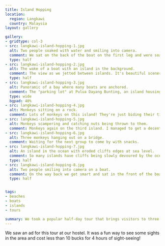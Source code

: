 ```yaml
---
title: Island Hopping
location:
  region: Langkawi
  country: Malaysia
layout: gallery

gallery:
- gridtype: col-3
- src: langkawi-island-hopping-1.jpg
  alt: Two people soaked with water and smiling into camera.
  comment: We sat on the back of the boat on the first leg and were soaked within 2 minutes. The background of the photo is not blown out... that's water spraying us.
  type: half
- src: langkawi-island-hopping-2.jpg
  alt: The wake of a boat with an island in the background.
  comment: The view as we jetted between islands. It's beautiful scenery very similar to Ha Long Bay in Vietnam, but on a much smaller scale.
  type: half
- src: langkawi-island-hopping-3.jpg
  alt: Panoramic of a bay where many boats are anchored.
  comment: The "parking lot" at Pulua Dayang Bunting, an island housing a huge freshwater lake. Quite cool!
  type: wide
  bgpad: 40%
- src: langkawi-island-hopping-4.jpg
  alt: Monkeys sitting on a rock.
  comment: Lots of monkeys on this island! They're just biding their time waiting for you to trust them.
- src: langkawi-island-hopping-5.jpg
  alt: Monkeys scampering and catching nuts being thrown to them.
  comment: Monkeys again on the third island. I managed to get a decent shot of him catching a pistachio.
- src: langkawi-island-hopping-6.jpg
  alt: Three monkeys hanging out on a bridge.
  comment: Waiting for the next group to come by with snacks.
- src: langkawi-island-hopping-7.jpg
  alt: An island in the ocean with eroded cliffs edges at sea level.
  comment: So many islands have cliffs being slowly devoured by the ocean.
  type: half
- src: langkawi-island-hopping-8.jpg
  alt: Two people smiling into camera on a boat.
  comment: On the way back we got smart and sat in the front of the boat. It was bUmMpY but we had fun getting tossed around.
  type: half


tags:
- beaches
- boats
- islands
- tours

summary: We took a popular half-day tour that brings visitors to three different islands in the Langkawi area.
---
```


We saw an ad for this tour at our hostel. It was a fun way to see some sights in the area and cost less than 10 bucks for 4 hours of sight-seeing!
